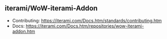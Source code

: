 iterami/WoW-iterami-Addon
-------------------------

* Contributing: https://iterami.com/Docs.htm/standards/contributing.htm
* Docs: https://iterami.com/Docs.htm/repositories/wow-iterami-addon.htm
